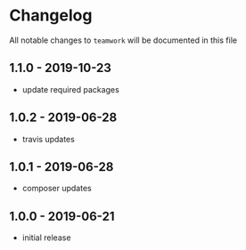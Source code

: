 # Changelog

All notable changes to `teamwork` will be documented in this file

## 1.1.0 - 2019-10-23
- update required packages

## 1.0.2 - 2019-06-28
- travis updates

## 1.0.1 - 2019-06-28
- composer updates

## 1.0.0 - 2019-06-21
- initial release
